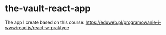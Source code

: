 # the-vault-react-app

The app I create based on this course: https://eduweb.pl/programowanie-i-www/reactjs/react-w-praktyce
